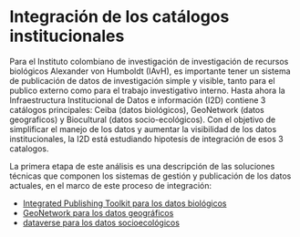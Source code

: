 # Integración de los catálogos institucionales

Para el Instituto colombiano de investigación de investigación de recursos biológicos Alexander von Humboldt (IAvH), es importante tener un sistema de publicación de datos de investigación simple y visible, tanto para el publico externo como para el trabajo investigativo interno.
Hasta ahora la Infraestructura Institucional de Datos e información (I2D) contiene 3 catálogos principales: Ceiba (datos biológicos), GeoNetwork (datos geograficos) y Biocultural (datos socio-ecológicos).
Con el objetivo de simplificar el manejo de los datos y aumentar la visibilidad de los datos institucionales, la I2D está estudiando hipotesis de integración de esos 3 catalogos.

La primera etapa de este análisis es una descripción de las soluciones técnicas que componen los sistemas de gestión y publicación de los datos actuales, en el marco de este proceso de integración:

* [Integrated Publishing Toolkit para los datos biológicos](./system_IPT.md)
* [GeoNetwork para los datos geográficos](./system_GeoNetwork.md)
* [dataverse para los datos socioecológicos](./system_dataverse.md)

